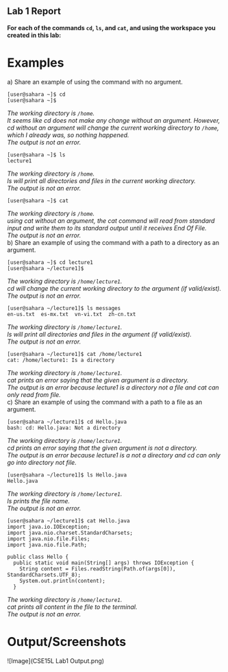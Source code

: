 ## Lab 1 Report
**For each of the commands `cd`, `ls`, and `cat`, and using the workspace you created in this lab:** 

# Examples
a) Share an example of using the command with no argument. 
```
[user@sahara ~]$ cd
[user@sahara ~]$ 
```
_The working directory is `/home`._\
_It seems like cd does not make any change without an argument. However, cd without an argument will change the current working directory to `/home`, which I already was, so nothing happened._\
_The output is not an error._
```
[user@sahara ~]$ ls
lecture1
```
_The working directory is `/home`._\
_ls will print all directories and files in the current working directory._\
_The output is not an error._
```
[user@sahara ~]$ cat

```
_The working directory is `/home`._\
_using cat without an argument, the cat command will read from standard input and write them to its standard output until it receives End Of File._\
_The output is not an error._\
b) Share an example of using the command with a path to a directory as an argument. 
```
[user@sahara ~]$ cd lecture1
[user@sahara ~/lecture1]$
```
_The working directory is `/home/lecture1`._\
_cd will change the current working directory to the argument (if valid/exist)._\
_The output is not an error._
```
[user@sahara ~/lecture1]$ ls messages 
en-us.txt  es-mx.txt  vn-vi.txt  zh-cn.txt
```
_The working directory is `/home/lecture1`._\
_ls will print all directories and files in the argument (if valid/exist)._\
_The output is not an error._
```
[user@sahara ~/lecture1]$ cat /home/lecture1
cat: /home/lecture1: Is a directory
```
_The working directory is `/home/lecture1`._\
_cat prints an error saying that the given argument is a directory._\
_The output is an error because lecture1 is a directory not a file and cat can only read from file._\
c) Share an example of using the command with a path to a file as an argument.
```
[user@sahara ~/lecture1]$ cd Hello.java
bash: cd: Hello.java: Not a directory
```
_The working directory is `/home/lecture1`._\
_cd prints an error saying that the given argument is not a directory._\
_The output is an error because lecture1 is a not a directory and cd can only go into directory not file._
```
[user@sahara ~/lecture1]$ ls Hello.java
Hello.java
```
_The working directory is `/home/lecture1`._\
_ls prints the file name._\
_The output is not an error._
```
[user@sahara ~/lecture1]$ cat Hello.java 
import java.io.IOException;
import java.nio.charset.StandardCharsets;
import java.nio.file.Files;
import java.nio.file.Path;

public class Hello {
  public static void main(String[] args) throws IOException {
    String content = Files.readString(Path.of(args[0]), StandardCharsets.UTF_8);    
    System.out.println(content);
  }
```
_The working directory is `/home/lecture1`._\
_cat prints all content in the file to the terminal._\
_The output is not an error._
# Output/Screenshots
![Image](CSE15L Lab1 Output.png)

